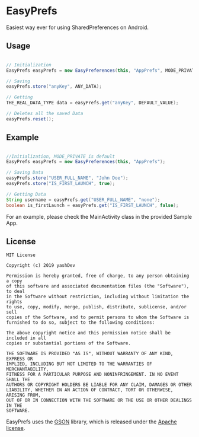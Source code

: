 # EasyPrefs
Easiest way ever for using SharedPreferences on Android.

## Usage

```java

// Initialization
EasyPrefs easyPrefs = new EasyPreferences(this, "AppPrefs", MODE_PRIVATE);

// Saving
easyPrefs.store("anyKey", ANY_DATA);

// Getting
THE_REAL_DATA_TYPE data = easyPrefs.get("anyKey", DEFAULT_VALUE);

// Deletes all the saved Data
easyPrefs.reset();

```

## Example

```java

//Initialization, MODE_PRIVATE is default
EasyPrefs easyPrefs = new EasyPreferences(this, "AppPrefs");

// Saving Data
easyPrefs.store("USER_FULL_NAME", "John Doe");
easyPrefs.store("IS_FIRST_LAUNCH", true);

// Getting Data
String username = easyPrefs.get("USER_FULL_NAME", "none");
boolean is_firstLaunch = easyPrefs.get("IS_FIRST_LAUNCH", false);
```

For an example, please check the MainActivity class in the provided Sample App.

## License
```
MIT License

Copyright (c) 2019 yashDev

Permission is hereby granted, free of charge, to any person obtaining a copy
of this software and associated documentation files (the "Software"), to deal
in the Software without restriction, including without limitation the rights
to use, copy, modify, merge, publish, distribute, sublicense, and/or sell
copies of the Software, and to permit persons to whom the Software is
furnished to do so, subject to the following conditions:

The above copyright notice and this permission notice shall be included in all
copies or substantial portions of the Software.

THE SOFTWARE IS PROVIDED "AS IS", WITHOUT WARRANTY OF ANY KIND, EXPRESS OR
IMPLIED, INCLUDING BUT NOT LIMITED TO THE WARRANTIES OF MERCHANTABILITY,
FITNESS FOR A PARTICULAR PURPOSE AND NONINFRINGEMENT. IN NO EVENT SHALL THE
AUTHORS OR COPYRIGHT HOLDERS BE LIABLE FOR ANY CLAIM, DAMAGES OR OTHER
LIABILITY, WHETHER IN AN ACTION OF CONTRACT, TORT OR OTHERWISE, ARISING FROM,
OUT OF OR IN CONNECTION WITH THE SOFTWARE OR THE USE OR OTHER DEALINGS IN THE
SOFTWARE.
```
EasyPrefs uses the [GSON](https://github.com/google/gson) library, which is released under the [Apache license](https://github.com/google/gson/blob/master/LICENSE). 